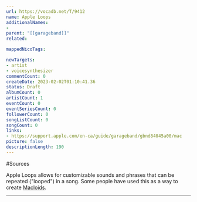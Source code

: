 ```yaml
---
url: https://vocadb.net/T/9412
name: Apple Loops
additionalNames: 
- 
parent: "[[garageband]]"
related:

mappedNicoTags:

newTargets:
- artist
- voicesynthesizer
commentCount: 0
createDate: 2023-02-02T01:10:41.36
status: Draft
albumCount: 0
artistCount: 1
eventCount: 0
eventSeriesCount: 0
followerCount: 0
songListCount: 0
songCount: 0
links: 
- https://support.apple.com/en-ca/guide/garageband/gbnd84045a00/mac
picture: false
descriptionLength: 190
---
```


#Sources

Apple Loops allows for customizable sounds and phrases that can be repeated ("looped") in a song. Some people have used this as a way to create [Macloids](https://vocadb.net/T/8231/macloid).

---

